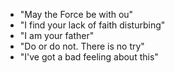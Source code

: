 * "May the Force be with ou"
* "I find your lack of faith disturbing"
* "I am your father"
* "Do or do not. There is no try"
* "I've got a bad feeling about this"

